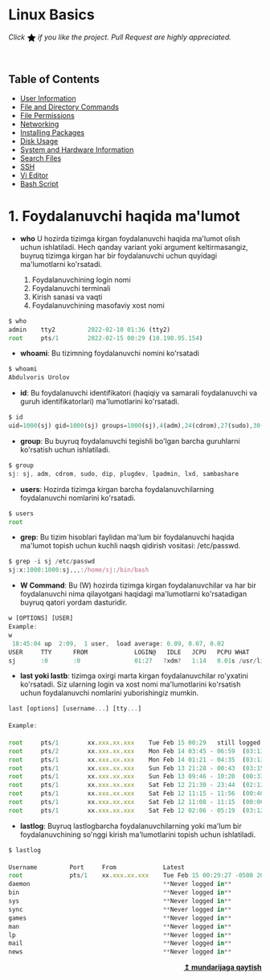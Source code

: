 # Linux Basics

*Click <img src="image/star.png" width="18" height="18" align="absmiddle" title="Star" /> if you like the project. Pull Request are highly appreciated.*

<br/>

## Table of Contents

* [User Information](#1-foydalanuvchi-haqida-malumot)
* [File and Directory Commands](#-2-file-and-directory-commands)
* [File Permissions](#-3-file-permissions)
* [Networking](#-4-networking)
* [Installing Packages](#-5-installing-packages)
* [Disk Usage](#-6-disk-usage)
* [System and Hardware Information](#-7-system-and-hardware-information)
* [Search Files](#-8-search-files)
* [SSH](#-9-ssh)
* [Vi Editor](#-10-vi-editor)
* [Bash Script](#-11-bash-script)


# 1. Foydalanuvchi haqida ma'lumot

* **who** U hozirda tizimga kirgan foydalanuvchi haqida ma'lumot olish uchun ishlatiladi. Hech qanday variant yoki argument keltirmasangiz, buyruq tizimga kirgan har bir foydalanuvchi uchun quyidagi ma'lumotlarni ko'rsatadi.

    1. Foydalanuvchining login nomi
    2. Foydalanuvchi terminali
    3. Kirish sanasi va vaqti
    4. Foydalanuvchining masofaviy xost nomi

```js
$ who
admin    tty2         2022-02-10 01:36 (tty2)
root     pts/1        2022-02-15 00:29 (10.190.95.154)
```
* **whoami**: Bu tizimning foydalanuvchi nomini ko'rsatadi

```js
$ whoami
Abdulvoris Urolov
```
* **id**: Bu foydalanuvchi identifikatori (haqiqiy va samarali foydalanuvchi va guruh identifikatorlari) ma'lumotlarini ko'rsatadi.

```js
$ id
uid=1000(sj) gid=1000(sj) groups=1000(sj),4(adm),24(cdrom),27(sudo),30(dip),46(plugdev),120(lpadmin),131(lxd),132(sambashare)
```

* **group**: Bu buyruq foydalanuvchi tegishli bo'lgan barcha guruhlarni ko'rsatish uchun ishlatiladi.
  
```js
$ group
sj: sj, adm, cdrom, sudo, dip, plugdev, lpadmin, lxd, sambashare
```
* **users**: Hozirda tizimga kirgan barcha foydalanuvchilarning foydalanuvchi nomlarini ko'rsatadi.

```js
$ users
root
```

* **grep**: Bu tizim hisoblari faylidan ma'lum bir foydalanuvchi haqida ma'lumot topish uchun kuchli naqsh qidirish vositasi: /etc/passwd.

```js
$ grep -i sj /etc/passwd
sj:x:1000:1000:sj,,,:/home/sj:/bin/bash
```

* **W Command**:  Bu (W) hozirda tizimga kirgan foydalanuvchilar va har bir foydalanuvchi nima qilayotgani haqidagi ma'lumotlarni ko'rsatadigan buyruq qatori yordam dasturidir.

```js
w [OPTIONS] [USER]
Example:
w
 18:45:04 up  2:09,  1 user,  load average: 0.09, 0.07, 0.02
USER     TTY      FROM             LOGIN@   IDLE   JCPU   PCPU WHAT
sj       :0       :0               01:27   ?xdm?   1:14   0.01s /usr/lib/gdm3/g
```
* **last yoki lastb**: tizimga oxirgi marta kirgan foydalanuvchilar ro'yxatini ko'rsatadi. Siz ularning login va xost nomi ma'lumotlarini ko'rsatish uchun foydalanuvchi nomlarini yuborishingiz mumkin.

```js
last [options] [username...] [tty...]

Example:

root     pts/1        xx.xxx.xx.xxx    Tue Feb 15 00:29   still logged in
root     pts/2        xx.xxx.xx.xxx    Mon Feb 14 03:45 - 06:59  (03:13)
root     pts/1        xx.xxx.xx.xxx    Mon Feb 14 01:21 - 04:35  (03:13)
root     pts/1        xx.xxx.xx.xxx    Sun Feb 13 21:28 - 00:43  (03:15)
root     pts/1        xx.xxx.xx.xxx    Sun Feb 13 09:46 - 10:20  (00:33)
root     pts/1        xx.xxx.xx.xxx    Sat Feb 12 21:30 - 23:44  (02:13)
root     pts/1        xx.xxx.xx.xxx    Sat Feb 12 11:15 - 11:56  (00:40)
root     pts/1        xx.xxx.xx.xxx    Sat Feb 12 11:08 - 11:15  (00:06)
root     pts/1        xx.xxx.xx.xxx    Sat Feb 12 02:06 - 05:19  (03:12)
```

* **lastlog**: Buyruq lastlogbarcha foydalanuvchilarning yoki ma'lum bir foydalanuvchining so'nggi kirish ma'lumotlarini topish uchun ishlatiladi.

```js
$ lastlog

Username         Port     From             Latest
root             pts/1    xx.xxx.xx.xxx    Tue Feb 15 00:29:27 -0500 2022
daemon                                     **Never logged in**
bin                                        **Never logged in**
sys                                        **Never logged in**
sync                                       **Never logged in**
games                                      **Never logged in**
man                                        **Never logged in**
lp                                         **Never logged in**
mail                                       **Never logged in**
news                                       **Never logged in**
```

<div align="right">
  <b><a href="#table-of-contents">↥ mundarijaga qaytish</a></b>
</div>